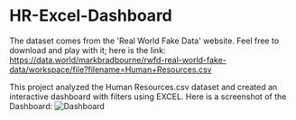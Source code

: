 # HR-Excel-Dashboard
The dataset comes from the 'Real World Fake Data' website. Feel free to download and play with it; here is the link:
https://data.world/markbradbourne/rwfd-real-world-fake-data/workspace/file?filename=Human+Resources.csv

This project analyzed the Human Resources.csv dataset and created an interactive dashboard with filters using EXCEL.
Here is a screenshot of the Dashboard:
![Dashboard](https://user-images.githubusercontent.com/70457925/217410618-6122a259-2eb2-4951-a4e2-2a58104668bc.jpg)
